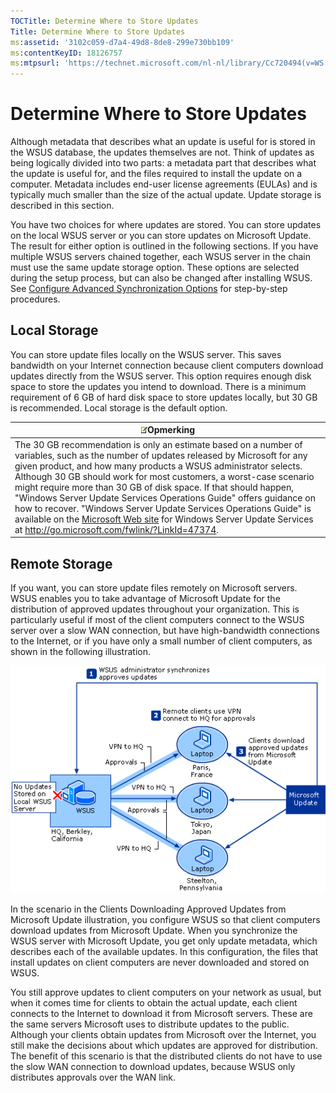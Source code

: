 ```yaml
---
TOCTitle: Determine Where to Store Updates
Title: Determine Where to Store Updates
ms:assetid: '3102c059-d7a4-49d8-8de8-299e730bb109'
ms:contentKeyID: 18126757
ms:mtpsurl: 'https://technet.microsoft.com/nl-nl/library/Cc720494(v=WS.10)'
---
```


Determine Where to Store Updates
================================

Although metadata that describes what an update is useful for is stored in the WSUS database, the updates themselves are not. Think of updates as being logically divided into two parts: a metadata part that describes what the update is useful for, and the files required to install the update on a computer. Metadata includes end-user license agreements (EULAs) and is typically much smaller than the size of the actual update. Update storage is described in this section.

You have two choices for where updates are stored. You can store updates on the local WSUS server or you can store updates on Microsoft Update. The result for either option is outlined in the following sections. If you have multiple WSUS servers chained together, each WSUS server in the chain must use the same update storage option. These options are selected during the setup process, but can also be changed after installing WSUS. See [Configure Advanced Synchronization Options](https://technet.microsoft.com/75060d37-429c-4cf8-a5ee-708470794b7c) for step-by-step procedures.

Local Storage
-------------

You can store update files locally on the WSUS server. This saves bandwidth on your Internet connection because client computers download updates directly from the WSUS server. This option requires enough disk space to store the updates you intend to download. There is a minimum requirement of 6 GB of hard disk space to store updates locally, but 30 GB is recommended. Local storage is the default option.

| ![](/security-updates/images/Cc720494.note(WS.10).gif)Opmerking                                                                                                                                                                                                                                                                                                                                                                                                                                                                                                                                                                                             |
|------------------------------------------------------------------------------------------------------------------------------------------------------------------------------------------------------------------------------------------------------------------------------------------------------------------------------------------------------------------------------------------------------------------------------------------------------------------------------------------------------------------------------------------------------------------------------------------------------------------------------------------------------------------------|
| The 30 GB recommendation is only an estimate based on a number of variables, such as the number of updates released by Microsoft for any given product, and how many products a WSUS administrator selects. Although 30 GB should work for most customers, a worst-case scenario might require more than 30 GB of disk space. If that should happen, "Windows Server Update Services Operations Guide" offers guidance on how to recover. "Windows Server Update Services Operations Guide" is available on the [Microsoft Web site](http://go.microsoft.com/fwlink/?linkid=47374) for Windows Server Update Services at http://go.microsoft.com/fwlink/?LinkId=47374. |

Remote Storage
--------------

If you want, you can store update files remotely on Microsoft servers. WSUS enables you to take advantage of Microsoft Update for the distribution of approved updates throughout your organization. This is particularly useful if most of the client computers connect to the WSUS server over a slow WAN connection, but have high-bandwidth connections to the Internet, or if you have only a small number of client computers, as shown in the following illustration.

![](/security-updates/images/Cc720494.9f6269a7-ae94-426d-be4d-7238d4fe0e78(WS.10).gif)

In the scenario in the Clients Downloading Approved Updates from Microsoft Update illustration, you configure WSUS so that client computers download updates from Microsoft Update. When you synchronize the WSUS server with Microsoft Update, you get only update metadata, which describes each of the available updates. In this configuration, the files that install updates on client computers are never downloaded and stored on WSUS.

You still approve updates to client computers on your network as usual, but when it comes time for clients to obtain the actual update, each client connects to the Internet to download it from Microsoft servers. These are the same servers Microsoft uses to distribute updates to the public. Although your clients obtain updates from Microsoft over the Internet, you still make the decisions about which updates are approved for distribution. The benefit of this scenario is that the distributed clients do not have to use the slow WAN connection to download updates, because WSUS only distributes approvals over the WAN link.
